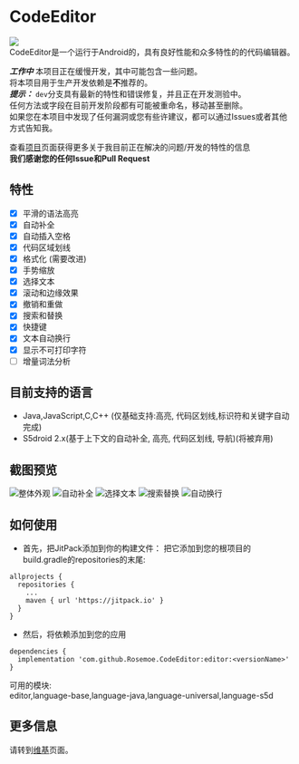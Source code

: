# CodeEditor
[![](https://jitpack.io/v/Rosemoe/CodeEditor.svg)](https://jitpack.io/#Rosemoe/CodeEditor)   
CodeEditor是一个运行于Android的，具有良好性能和众多特性的的代码编辑器。   
   
***工作中*** 本项目正在缓慢开发，其中可能包含一些问题。   
将本项目用于生产开发依赖是**不**推荐的。   
***提示：***
`dev`分支具有最新的特性和错误修复，并且正在开发测验中。   
任何方法或字段在目前开发阶段都有可能被重命名，移动甚至删除。     
如果您在本项目中发现了任何漏洞或您有些许建议，都可以通过Issues或者其他方式告知我。    
   
查看[项目](https://github.com/Rosemoe/CodeEditor/projects/)页面获得更多关于我目前正在解决的问题/开发的特性的信息    
**我们感谢您的任何Issue和Pull Request**   
## 特性
- [x] 平滑的语法高亮
- [x] 自动补全
- [x] 自动插入空格
- [x] 代码区域划线
- [x] 格式化 (需要改进)
- [x] 手势缩放
- [x] 选择文本
- [x] 滚动和边缘效果
- [x] 撤销和重做
- [x] 搜索和替换
- [x] 快捷键
- [x] 文本自动换行
- [x] 显示不可打印字符
- [ ] 增量词法分析
## 目前支持的语言
* Java,JavaScript,C,C++ (仅基础支持:高亮, 代码区划线,标识符和关键字自动完成)
* S5droid 2.x(基于上下文的自动补全, 高亮, 代码区划线, 导航)(将被弃用)   
## 截图预览  
![整体外观](/images/outline.png)
![自动补全](/images/auto-completion.png)
![选择文本](/images/select-text.png)
![搜索替换](/images/search-replace.png)
![自动换行](/images/wordwrap.png)
## 如何使用 
* 首先，把JitPack添加到你的构建文件：
把它添加到您的根项目的build.gradle的repositories的末尾:
```Gradle
allprojects {
  repositories {
    ...
    maven { url 'https://jitpack.io' }
  }
}
 ```
* 然后，将依赖添加到您的应用
```Gradle
dependencies {
  implementation 'com.github.Rosemoe.CodeEditor:editor:<versionName>'
}
```
可用的模块:     
editor,language-base,language-java,language-universal,language-s5d    
## 更多信息
请转到[维基](https://github.com/Rosemoe/CodeEditor/wiki)页面。
